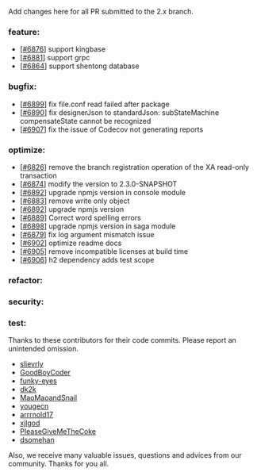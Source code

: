 Add changes here for all PR submitted to the 2.x branch.

<!-- Please add the `changes` to the following location(feature/bugfix/optimize/test) based on the type of PR -->

### feature:

- [[#6876](https://github.com/apache/incubator-seata/pull/6876)] support kingbase
- [[#6881](https://github.com/apache/incubator-seata/pull/6881)] support grpc
- [[#6864](https://github.com/apache/incubator-seata/pull/6864)] support shentong database

### bugfix:
- [[#6899](https://github.com/apache/incubator-seata/pull/6899)] fix file.conf read failed after package
- [[#6890](https://github.com/apache/incubator-seata/pull/6890)] fix designerJson to standardJson: subStateMachine compensateState cannot be recognized
- [[#6907](https://github.com/apache/incubator-seata/pull/6907)] fix the issue of Codecov not generating reports

### optimize:
- [[#6826](https://github.com/apache/incubator-seata/pull/6826)] remove the branch registration operation of the XA read-only transaction
- [[#6874](https://github.com/apache/incubator-seata/pull/6874)] modify the version to 2.3.0-SNAPSHOT
- [[#6892](https://github.com/apache/incubator-seata/pull/6892)] upgrade npmjs version in console module
- [[#6883](https://github.com/apache/incubator-seata/pull/6874)] remove write only object
- [[#6892](https://github.com/apache/incubator-seata/pull/6892)] upgrade npmjs version
- [[#6889](https://github.com/apache/incubator-seata/pull/6889)] Correct word spelling errors
- [[#6898](https://github.com/apache/incubator-seata/pull/6898)] upgrade npmjs version in saga module
- [[#6879](https://github.com/apache/incubator-seata/pull/6879)] fix log argument mismatch issue
- [[#6902](https://github.com/apache/incubator-seata/pull/6900)] optimize readme docs
- [[#6905](https://github.com/apache/incubator-seata/pull/6905)] remove incompatible licenses at build time
- [[#6906](https://github.com/apache/incubator-seata/pull/6906)] h2 dependency adds test scope 



### refactor:

### security:

### test:


Thanks to these contributors for their code commits. Please report an unintended omission.

<!-- Please make sure your Github ID is in the list below -->
- [slievrly](https://github.com/slievrly)
- [GoodBoyCoder](https://github.com/GoodBoyCoder)
- [funky-eyes](https://github.com/funky-eyes)
- [dk2k](https://github.com/dk2k)
- [MaoMaoandSnail](https://github.com/MaoMaoandSnail)
- [yougecn](https://github.com/yougecn)
- [arrrnold17](https://github.com/arrrnold17)
- [xjlgod](https://github.com/xjlgod)
- [PleaseGiveMeTheCoke](https://github.com/PleaseGiveMeTheCoke)
- [dsomehan](https://github.com/dsomehan)



Also, we receive many valuable issues, questions and advices from our community. Thanks for you all.
